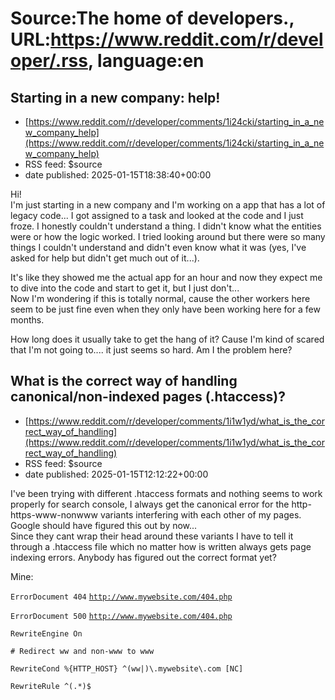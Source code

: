 # Source:The home of developers., URL:https://www.reddit.com/r/developer/.rss, language:en

## Starting in a new company: help!
 - [https://www.reddit.com/r/developer/comments/1i24cki/starting_in_a_new_company_help](https://www.reddit.com/r/developer/comments/1i24cki/starting_in_a_new_company_help)
 - RSS feed: $source
 - date published: 2025-01-15T18:38:40+00:00

<!-- SC_OFF --><div class="md"><p>Hi!<br/> I&#39;m just starting in a new company and I&#39;m working on a app that has a lot of legacy code... I got assigned to a task and looked at the code and I just froze. I honestly couldn&#39;t understand a thing. I didn&#39;t know what the entities were or how the logic worked. I tried looking around but there were so many things I couldn&#39;t understand and didn&#39;t even know what it was (yes, I&#39;ve asked for help but didn&#39;t get much out of it...).</p> <p>It&#39;s like they showed me the actual app for an hour and now they expect me to dive into the code and start to get it, but I just don&#39;t...<br/> Now I&#39;m wondering if this is totally normal, cause the other workers here seem to be just fine even when they only have been working here for a few months.</p> <p>How long does it usually take to get the hang of it? Cause I&#39;m kind of scared that I&#39;m not going to.... it just seems so hard. Am I the problem here?</p> </div>

## What is the correct way of handling canonical/non-indexed pages (.htaccess)?
 - [https://www.reddit.com/r/developer/comments/1i1w1yd/what_is_the_correct_way_of_handling](https://www.reddit.com/r/developer/comments/1i1w1yd/what_is_the_correct_way_of_handling)
 - RSS feed: $source
 - date published: 2025-01-15T12:12:22+00:00

<!-- SC_OFF --><div class="md"><p>I&#39;ve been trying with different .htaccess formats and nothing seems to work properly for search console, I always get the canonical error for the http-https-www-nonwww variants interfering with each other of my pages.<br/> Google should have figured this out by now...<br/> Since they cant wrap their head around these variants I have to tell it through a .htaccess file which no matter how is written always gets page indexing errors. Anybody has figured out the correct format yet?</p> <p>Mine:</p> <p><code>ErrorDocument 404</code> <a href="http://www.mywebsite.com/404.php"><code>http://www.mywebsite.com/404.php</code></a></p> <p><code>ErrorDocument 500</code> <a href="http://www.mywebsite.com/404.php"><code>http://www.mywebsite.com/404.php</code></a></p> <p><code>RewriteEngine On</code></p> <p><code># Redirect ww and non-www to www</code></p> <p><code>RewriteCond %{HTTP_HOST} ^(ww|)\.mywebsite\.com [NC]</code></p> <p><code>RewriteRule ^(.*)$</code>

